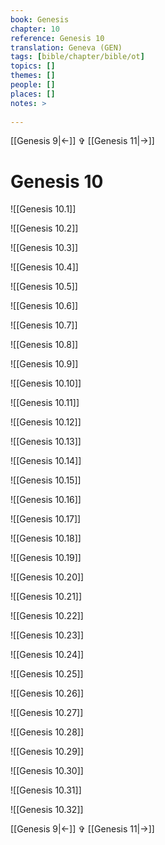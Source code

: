 ```yaml
---
book: Genesis
chapter: 10
reference: Genesis 10
translation: Geneva (GEN)
tags: [bible/chapter/bible/ot]
topics: []
themes: []
people: []
places: []
notes: >
  
---
```


[[Genesis 9|<-]] ✞ [[Genesis 11|->]]

# Genesis 10

![[Genesis 10.1]]

![[Genesis 10.2]]

![[Genesis 10.3]]

![[Genesis 10.4]]

![[Genesis 10.5]]

![[Genesis 10.6]]

![[Genesis 10.7]]

![[Genesis 10.8]]

![[Genesis 10.9]]

![[Genesis 10.10]]

![[Genesis 10.11]]

![[Genesis 10.12]]

![[Genesis 10.13]]

![[Genesis 10.14]]

![[Genesis 10.15]]

![[Genesis 10.16]]

![[Genesis 10.17]]

![[Genesis 10.18]]

![[Genesis 10.19]]

![[Genesis 10.20]]

![[Genesis 10.21]]

![[Genesis 10.22]]

![[Genesis 10.23]]

![[Genesis 10.24]]

![[Genesis 10.25]]

![[Genesis 10.26]]

![[Genesis 10.27]]

![[Genesis 10.28]]

![[Genesis 10.29]]

![[Genesis 10.30]]

![[Genesis 10.31]]

![[Genesis 10.32]]

[[Genesis 9|<-]] ✞ [[Genesis 11|->]]
